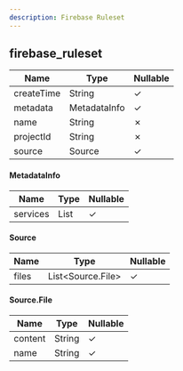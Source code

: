 ```yaml
---
description: Firebase Ruleset
---
```

firebase_ruleset
----------------

| **Name**   | **Type**     | **Nullable** |
| ---------- | ------------ | ------------ |
| createTime | String       | &check;      |
| metadata   | MetadataInfo | &check;      |
| name       | String       | &cross;      |
| projectId  | String       | &cross;      |
| source     | Source       | &check;      |

#### MetadataInfo
| **Name** | **Type**     | **Nullable** |
| -------- | ------------ | ------------ |
| services | List<String> | &check;      |

#### Source
| **Name** | **Type**          | **Nullable** |
| -------- | ----------------- | ------------ |
| files    | List<Source.File> | &check;      |

#### Source.File
| **Name** | **Type** | **Nullable** |
| -------- | -------- | ------------ |
| content  | String   | &check;      |
| name     | String   | &check;      |

